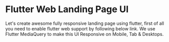 # Flutter Web Landing Page UI

Let's create awesome fully responsive landing page using flutter, first of all you need to enable flutter web support by following below link. We use Flutter MediaQuery to make this UI Responsive on Mobile, Tab & Desktops.
